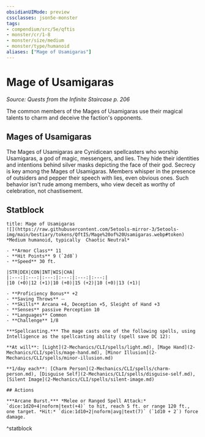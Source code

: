 ```yaml
---
obsidianUIMode: preview
cssclasses: json5e-monster
tags:
- compendium/src/5e/qftis
- monster/cr/1-8
- monster/size/medium
- monster/type/humanoid
aliases: ["Mage of Usamigaras"]
---
```

# Mage of Usamigaras
*Source: Quests from the Infinite Staircase p. 206*  

The common members of the Mages of Usamigaras use their magical talents to charm and deceive the faction's opponents.

## Mages of Usamigaras

The Mages of Usamigaras are Cynidicean spellcasters who worship Usamigaras, a god of magic, messengers, and lies. They hide their identities and intentions behind silver masks depicting the face of their god. Secrecy is key among the Mages of Usamigaras. Members whisper in the presence of outsiders and pepper their speech with lies, even obvious ones. Such behavior isn't rude among members, who view deceit as worthy of celebration, not chastisement.

## Statblock

```ad-statblock
title: Mage of Usamigaras
![](https://raw.githubusercontent.com/5etools-mirror-3/5etools-img/main/bestiary/tokens/QftIS/Mage%20of%20Usamigaras.webp#token)
*Medium humanoid, typically  Chaotic Neutral*

- **Armor Class** 11
- **Hit Points** 9 (`2d8`)
- **Speed** 30 ft.

|STR|DEX|CON|INT|WIS|CHA|
|:---:|:---:|:---:|:---:|:---:|:---:|
|10 (+0)|12 (+1)|10 (+0)|15 (+2)|10 (+0)|13 (+1)|

- **Proficiency Bonus** +2
- **Saving Throws** ⏤
- **Skills** Arcana +4, Deception +5, Sleight of Hand +3
- **Senses** passive Perception 10
- **Languages** Common
- **Challenge** 1/8

***Spellcasting.*** The mage casts one of the following spells, using Intelligence as the spellcasting ability (spell save DC 12):

**At will**: [Light](2-Mechanics/CLI/spells/light.md), [Mage Hand](2-Mechanics/CLI/spells/mage-hand.md), [Minor Illusion](2-Mechanics/CLI/spells/minor-illusion.md)

**1/day each**: [Charm Person](2-Mechanics/CLI/spells/charm-person.md), [Disguise Self](2-Mechanics/CLI/spells/disguise-self.md), [Silent Image](2-Mechanics/CLI/spells/silent-image.md)

## Actions

***Arcane Burst.*** *Melee or Ranged Spell Attack:* `dice:1d20+4|noform|text(+4)` to hit, reach 5 ft. or range 120 ft., one target. *Hit:* `dice:1d10+2|noform|avg|text(7)` (`1d10 + 2`) force damage.
```
^statblock